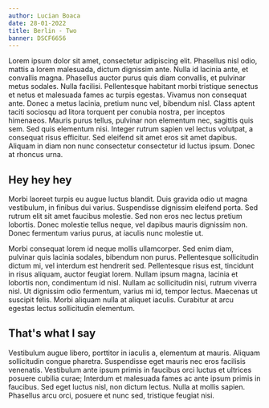 ```yaml
---
author: Lucian Boaca
date: 28-01-2022
title: Berlin - Two
banner: DSCF6656
---
```


Lorem ipsum dolor sit amet, consectetur adipiscing elit. Phasellus nisl odio, mattis a lorem malesuada, dictum dignissim ante. Nulla id lacinia ante, et convallis magna. Phasellus auctor purus quis diam convallis, et pulvinar metus sodales. Nulla facilisi. Pellentesque habitant morbi tristique senectus et netus et malesuada fames ac turpis egestas. Vivamus non consequat ante. Donec a metus lacinia, pretium nunc vel, bibendum nisl. Class aptent taciti sociosqu ad litora torquent per conubia nostra, per inceptos himenaeos. Mauris purus tellus, pulvinar non elementum nec, sagittis quis sem. Sed quis elementum nisi. Integer rutrum sapien vel lectus volutpat, a consequat risus efficitur. Sed eleifend sit amet eros sit amet dapibus. Aliquam in diam non nunc consectetur consectetur id luctus ipsum. Donec at rhoncus urna.

## Hey hey hey

Morbi laoreet turpis eu augue luctus blandit. Duis gravida odio ut magna vestibulum, in finibus dui varius. Suspendisse dignissim eleifend porta. Sed rutrum elit sit amet faucibus molestie. Sed non eros nec lectus pretium lobortis. Donec molestie tellus neque, vel dapibus mauris dignissim non. Donec fermentum varius purus, at iaculis nunc molestie ut.

Morbi consequat lorem id neque mollis ullamcorper. Sed enim diam, pulvinar quis lacinia sodales, bibendum non purus. Pellentesque sollicitudin dictum mi, vel interdum est hendrerit sed. Pellentesque risus est, tincidunt in risus aliquam, auctor feugiat lorem. Nullam ipsum magna, lacinia et lobortis non, condimentum id nisl. Nullam ac sollicitudin nisi, rutrum viverra nisl. Ut dignissim odio fermentum, varius mi id, tempor lectus. Maecenas ut suscipit felis. Morbi aliquam nulla at aliquet iaculis. Curabitur at arcu egestas lectus sollicitudin elementum.

## That's what I say

Vestibulum augue libero, porttitor in iaculis a, elementum at mauris. Aliquam sollicitudin congue pharetra. Suspendisse eget mauris nec eros facilisis venenatis. Vestibulum ante ipsum primis in faucibus orci luctus et ultrices posuere cubilia curae; Interdum et malesuada fames ac ante ipsum primis in faucibus. Sed eget luctus nisl, non dictum lectus. Nulla at mollis sapien. Phasellus arcu orci, posuere et nunc sed, tristique feugiat nisi.

